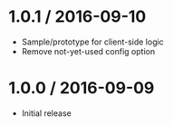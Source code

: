 1.0.1 / 2016-09-10
==================

  * Sample/prototype for client-side logic
  * Remove not-yet-used config option

1.0.0 / 2016-09-09
==================

  * Initial release
